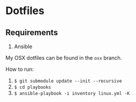 # Dotfiles

## Requirements

1. Ansible

My OSX dotfiles can be found in the ```osx``` branch.

How to run:

1. ```$ git submodule update --init --recursive```
2. ```$ cd playbooks```
2. ```$ ansible-playbook -i inventory linux.yml -K```
